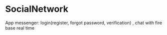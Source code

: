 # SocialNetwork
App messenger: login(register, forgot password, verification) , chat with fire base real time
